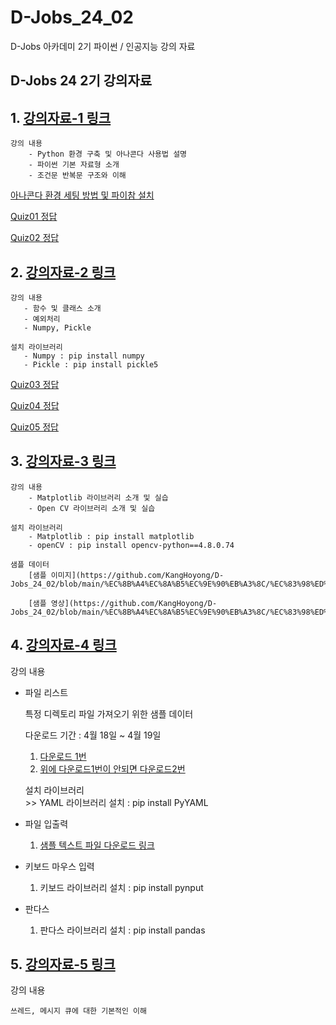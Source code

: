 # D-Jobs_24_02
D-Jobs 아카데미 2기 파이썬 / 인공지능 강의 자료 

## D-Jobs 24 2기 강의자료 

## 1. [강의자료-1 링크](https://github.com/KangHoyong/D-Jobs_24_02/blob/main/%EA%B0%95%EC%9D%98%EC%9E%90%EB%A3%8C/%ED%8C%8C%EC%9D%B4%EC%8D%AC/%ED%8C%8C%EC%9D%B4%EC%8D%AC_%EA%B5%90%EC%9C%A1%EC%9E%90%EB%A3%8C_1%EC%9D%BC%EC%B0%A8.pdf)

    강의 내용 
        - Python 환경 구축 및 아나콘다 사용법 설명 
        - 파이썬 기본 자료형 소개 
        - 조건문 반복문 구조와 이해 

[아나콘다 환경 세팅 방법 및 파이참 설치](https://github.com/KangHoyong/D-Jobs_24_02/blob/main/%EA%B0%95%EC%9D%98%EC%9E%90%EB%A3%8C/README.md)

[Quiz01 정답](https://github.com/KangHoyong/D-Jobs_24_02/blob/main/%EA%B0%95%EC%9D%98%EC%9E%90%EB%A3%8C/%ED%8C%8C%EC%9D%B4%EC%8D%AC/Quiz%EC%A0%95%EB%8B%B5/Quiz01.py)
    
[Quiz02 정답](https://github.com/KangHoyong/D-Jobs_24_02/blob/main/%EA%B0%95%EC%9D%98%EC%9E%90%EB%A3%8C/%ED%8C%8C%EC%9D%B4%EC%8D%AC/Quiz%EC%A0%95%EB%8B%B5/Quiz02.py)

## 2. [강의자료-2 링크](https://github.com/KangHoyong/D-Jobs_24_02/blob/main/%EA%B0%95%EC%9D%98%EC%9E%90%EB%A3%8C/%ED%8C%8C%EC%9D%B4%EC%8D%AC/%ED%8C%8C%EC%9D%B4%EC%8D%AC_%EA%B5%90%EC%9C%A1%EC%9E%90%EB%A3%8C-2.pdf)

    강의 내용 
       - 함수 및 클래스 소개 
       - 예외처리 
       - Numpy, Pickle

    설치 라이브러리 
       - Numpy : pip install numpy
       - Pickle : pip install pickle5

[Quiz03 정답](https://github.com/KangHoyong/D-Jobs_24_02/blob/main/%EA%B0%95%EC%9D%98%EC%9E%90%EB%A3%8C/%ED%8C%8C%EC%9D%B4%EC%8D%AC/Quiz%EC%A0%95%EB%8B%B5/Quiz03.py)

[Quiz04 정답](https://github.com/KangHoyong/D-Jobs_24_02/blob/main/%EA%B0%95%EC%9D%98%EC%9E%90%EB%A3%8C/%ED%8C%8C%EC%9D%B4%EC%8D%AC/Quiz%EC%A0%95%EB%8B%B5/Quiz04.py)

[Quiz05 정답](https://github.com/KangHoyong/D-Jobs_24_02/blob/main/%EA%B0%95%EC%9D%98%EC%9E%90%EB%A3%8C/%ED%8C%8C%EC%9D%B4%EC%8D%AC/Quiz%EC%A0%95%EB%8B%B5/Quiz05.py)
    
## 3. [강의자료-3 링크](https://github.com/KangHoyong/D-Jobs_24_02/blob/main/%EA%B0%95%EC%9D%98%EC%9E%90%EB%A3%8C/%ED%8C%8C%EC%9D%B4%EC%8D%AC/%ED%8C%8C%EC%9D%B4%EC%8D%AC_%EA%B5%90%EC%9C%A1%EC%9E%90%EB%A3%8C-3.pdf)
    
    강의 내용 
        - Matplotlib 라이브러리 소개 및 실습 
        - Open CV 라이브러리 소개 및 실습 

    설치 라이브러리 
        - Matplotlib : pip install matplotlib
        - openCV : pip install opencv-python==4.8.0.74

    샘플 데이터 
        [샘플 이미지](https://github.com/KangHoyong/D-Jobs_24_02/blob/main/%EC%8B%A4%EC%8A%B5%EC%9E%90%EB%A3%8C/%EC%83%98%ED%94%8C%EC%9D%B4%EB%AF%B8%EC%A7%80/cat_image01.png)

        [샘플 영상](https://github.com/KangHoyong/D-Jobs_24_02/blob/main/%EC%8B%A4%EC%8A%B5%EC%9E%90%EB%A3%8C/%EC%83%98%ED%94%8C%EC%98%81%EC%83%81/test.mp4)
        
## 4. [강의자료-4 링크](https://github.com/KangHoyong/D-Jobs_24_02/blob/main/%EA%B0%95%EC%9D%98%EC%9E%90%EB%A3%8C/%ED%8C%8C%EC%9D%B4%EC%8D%AC/%ED%8C%8C%EC%9D%B4%EC%8D%AC_%EA%B5%90%EC%9C%A1%EC%9E%90%EB%A3%8C-4.pdf)

강의 내용 
- 파일 리스트 
    
    특정 디렉토리 파일 가져오기 위한 샘플 데이터 

    다운로드 기간 : 4월 18일 ~ 4월 19일 

     1) [다운로드 1번](https://infinyx3.synology.me:5001/sharing/9YoEox6Xl)
     2) [위에 다운로드1번이 안되면 다운로드2번]( 
     https://drive.google.com/file/d/1PpuU4kfV-hv5SxbBrI58H2W-Nftpt5-j/view?usp=drive_link)

    설치 라이브러리  
        >> YAML 라이브러리 설치 : pip install PyYAML
    
  
- 파일 입출력 

    1) [샘플 텍스트 파일 다운로드 링크](https://github.com/KangHoyong/D-Jobs_24_02/blob/main/%EC%8B%A4%EC%8A%B5%EC%9E%90%EB%A3%8C/%EC%83%98%ED%94%8C%20%ED%85%8D%EC%8A%A4%ED%8A%B8%20%ED%8C%8C%EC%9D%BC/sample_txt.txt)

- 키보드 마우스 입력 

    1) 키보드 라이브러리 설치 : pip install pynput

- 판다스 
    
   1) 판다스 라이브러리 설치 : pip install pandas

## 5. [강의자료-5 링크](https://github.com/KangHoyong/D-Jobs_24_02/blob/main/%EA%B0%95%EC%9D%98%EC%9E%90%EB%A3%8C/%ED%8C%8C%EC%9D%B4%EC%8D%AC/%ED%8C%8C%EC%9D%B4%EC%8D%AC_%EA%B5%90%EC%9C%A1%EC%9E%90%EB%A3%8C_5.pdf)

  강의 내용 
   
    쓰레드, 메시지 큐에 대한 기본적인 이해
   